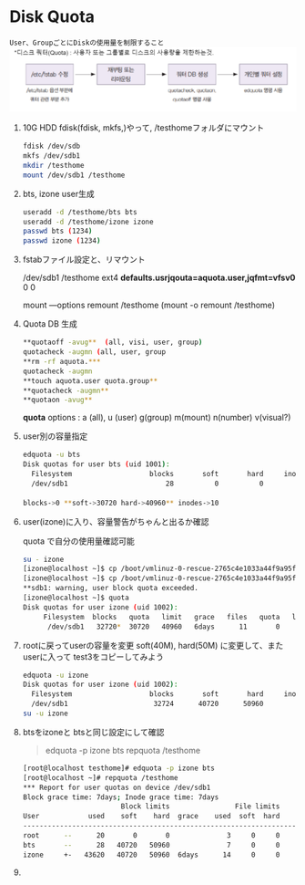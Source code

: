 # Disk Quota
`User、GroupごとにDiskの使用量を制限すること`
![image.png](./pic/diskquota.png)

1. 10G HDD fdisk(fdisk, mkfs,)やって, /testhomeフォルダにマウント
    
    ```bash
    fdisk /dev/sdb
    mkfs /dev/sdb1
    mkdir /testhome
    mount /dev/sdb1 /testhome
    ```
    
2. bts, izone user生成
    
    ```bash
    useradd -d /testhome/bts bts
    useradd -d /testhome/izone izone
    passwd bts (1234)
    passwd izone (1234)
    ```
    
3. fstabファイル設定と、リマウント
    
    /dev/sdb1     /testhome  ext4    **defaults.usrjqouta=aquota.user,jqfmt=vfsv0**    0 0
    
    mount —options  remount /testhome (mount -o remount /testhome)
    
4. Quota DB 生成
    
    ```bash
    **quotaoff -avug**  (all, visi, user, group)
    quotacheck -augmn (all, user, group
    **rm -rf aquota.***
    quotacheck -augmn
    **touch aquota.user quota.group**
    **quotacheck -augmn**
    **quotaon -avug**
    ```
    
    **quota** options : a (all), u (user) g(group) m(mount)  n(number) v(visual?)
    
5. user別の容量指定
    
    ```bash
    edquota -u bts
    Disk quotas for user bts (uid 1001):
      Filesystem                   blocks       soft       hard     inodes     soft     hard
      /dev/sdb1                        28          0          0          7        0        0
    
    blocks->0 **soft->30720 hard->40960** inodes->10
    ```
    
6. user(izone)に入り、容量警告がちゃんと出るか確認
    
    quota で自分の使用量確認可能
    
    ```bash
    su - izone
    [izone@localhost ~]$ cp /boot/vmlinuz-0-rescue-2765c4e1033a44f9a95f0771848b34c1 ./test2
    [izone@localhost ~]$ cp /boot/vmlinuz-0-rescue-2765c4e1033a44f9a95f0771848b34c1 ./test3
    **sdb1: warning, user block quota exceeded.
    [izone@localhost ~]$ quota
    Disk quotas for user izone (uid 1002): 
         Filesystem  blocks   quota   limit   grace   files   quota   limit   grace
          /dev/sdb1   32720*  30720   40960   6days      11       0       0**
    ```
    
7. rootに戻ってuserの容量を変更 soft(40M), hard(50M) に変更して、またuserに入って test3をコピーしてみよう
    
    ```bash
    edquota -u izone
    Disk quotas for user izone (uid 1002):
      Filesystem                   blocks       soft       hard     inodes     soft     hard
      /dev/sdb1                     32724      40720      50960         13        0        0
    su -u izone
    ```
8. btsをizoneと btsと同じ設定にして確認
    >edquota -p izone bts
    >repquota /testhome
    ```bash
    [root@localhost testhome]# edquota -p izone bts
    [root@localhost ~]# repquota /testhome
    *** Report for user quotas on device /dev/sdb1
    Block grace time: 7days; Inode grace time: 7days
                            Block limits                File limits
    User            used    soft    hard  grace    used  soft  hard
    ----------------------------------------------------------------------
    root      --      20       0       0              3     0     0       
    bts       --      28   40720   50960              7     0     0       
    izone     +-   43620   40720   50960  6days      14     0     0     
    ```
    
9.